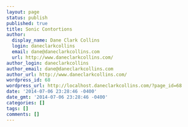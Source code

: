 ```yaml
---
layout: page
status: publish
published: true
title: Sonic Contortions
author:
  display_name: Dane Clark Collins
  login: daneclarkcollins
  email: dane@daneclarkcollins.com
  url: http://www.daneclarkcollins.com/
author_login: daneclarkcollins
author_email: dane@daneclarkcollins.com
author_url: http://www.daneclarkcollins.com/
wordpress_id: 68
wordpress_url: http://localhost.daneclarkcollins.com/?page_id=68
date: '2014-07-06 23:28:46 -0400'
date_gmt: '2014-07-06 23:28:46 -0400'
categories: []
tags: []
comments: []
---
```


